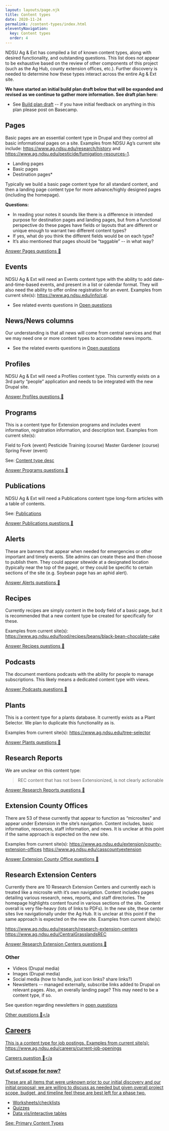 ```yaml
---
layout: layouts/page.njk
title: Content types 
date: 2020-11-24
permalink: /content-types/index.html
eleventyNavigation:
  key: Content types
  order: 4
---
```

NDSU Ag & Ext has compiled a list of known content types, along with desired functionality, and outstanding questions. This list does not appear to be exhaustive based on the review of other components of this project (such as the Ag Hub, county extension offices, etc.).  Further discovery is needed to determine how these types interact across the entire Ag & Ext site.

**We have started an initial build plan draft below that will be expanded and revised as we continue to gather more information. See draft plan here:**

* See [Build plan draft](https://docs.google.com/document/d/1ubikpzz9qfGd5bDxCGCpTcKc-JsCyMPvYySkUo4nIKQ/edit?usp=sharing) -- if you have initial feedback on anything in this plan please post on Basecamp.

## Pages 

Basic pages are an essential content type in Drupal and they control all basic informational pages on a site. Examples from NDSU Ag’s current site include: https://www.ag.ndsu.edu/research/history and https://www.ag.ndsu.edu/pesticide/fumigation-resources-1.

* Landing pages
* Basic pages
* Destination pages* 

Typically we build a basic page content type for all standard content, and then a landing page content type for more advance/highly designed pages (including the homepage).  

**Questions:**

* In reading your notes it sounds like there is a difference in intended purpose for destination pages and landing pages, but from a functional perspective do these pages have fields or layouts that are different or unique enough to warrant two different content types?
* If yes, what do you think the different fields would be on each type?
* It’s also mentioned that pages should be “taggable” -- in what way? 

<a class="button bg-green-500 hover:bg-blue-500 rounded" href="https://docs.google.com/forms/d/e/1FAIpQLSeemz2gd88iKLSU92MZck-kRtH_YqLEIinGXAIM8vHpwgNu7w/viewform?usp=sf_link" target="_blank">Answer Pages questions 🤔</a>

## Events

NDSU Ag & Ext will need an Events content type with the ability to add date-and-time-based events, and present in a list or calendar format. They will also need the ability to offer online registration for an event. Examples from current site(s): https://www.ag.ndsu.edu/info/cal.

* See related events questions in [Open questions](/questions)

## News/News columns

Our understanding is that all news will come from central services and that we may need one or more content types to accomodate news imports. 

* See the related events questions in [Open questions](/questions)

## Profiles

NDSU Ag & Ext will need a Profiles content type. This currently exists on a 3rd party “people” application and needs to be integrated with the new Drupal site. 

<a class="button bg-green-500 hover:bg-blue-500 rounded" href="https://docs.google.com/forms/d/e/1FAIpQLSe4H18_hvVzSWaDJqumoCKRRTtbzbfnr6Uc9PXmhgYW2zqUsQ/viewform?usp=sf_link" target="_blank">Answer Profiles questions 🤔</a>

## Programs

This is a content type for Extension programs and includes event information, registration information, and description text.  Examples from current site(s):

Field to Fork (event)
Pesticide Training (course)
Master Gardener (course)
Spring Fever (event)

See: [Content type desc](https://docs.google.com/document/d/1hibGF9EzPqhJCrmshdzR_hkgxfOv7AMqAowXX1L6AFk/edit)

<a class="button bg-green-500 hover:bg-blue-500 rounded" href="https://docs.google.com/forms/d/e/1FAIpQLSeg1Y19aDgB_EziPfvRqDl1K61CCF9PIwSsyQz1djogod1eyA/viewform?usp=sf_link" target="_blank">Answer Programs questions 🤔</a>

## Publications

NDSU Ag & Ext will need a Publications content type long-form articles with a table of contents. 

See: [Publications](https://www.ag.ndsu.edu/publications)

<a class="button bg-green-500 hover:bg-blue-500 rounded" href="https://docs.google.com/forms/d/e/1FAIpQLScnIhljl8_cvcfeqJrm5ZdBXzlZu1Ja2jTr4QrdTNjlW7BRXA/viewform?usp=sf_link" target="_blank">Answer Publications questions 🤔</a>

## Alerts

These are banners that appear when needed for emergencies or other important and timely events. Site admins can create these and then choose to publish them. They could appear sitewide at a designated location (typically near the top of the page), or they could be specific to certain sections of the site (e.g. Soybean page has an aphid alert).

<a class="button bg-green-500 hover:bg-blue-500 rounded" href="https://docs.google.com/forms/d/e/1FAIpQLSfWNyurv8IEveBenAa5e0XcxL5YEAjm12YsEJ6HIxU__0uNpQ/viewform?usp=sf_link" target="_blank">Answer Alerts questions 🤔</a>

## Recipes

Currently recipes are simply content in the body field of a basic page, but it is recommended that a new content type be created for specifically for these.

Examples from current site(s): 
https://www.ag.ndsu.edu/food/recipes/beans/black-bean-chocolate-cake

<a class="button bg-green-500 hover:bg-blue-500 rounded" href="https://docs.google.com/forms/d/e/1FAIpQLSfWNyurv8IEveBenAa5e0XcxL5YEAjm12YsEJ6HIxU__0uNpQ/viewform?usp=sf_link" target="_blank">Answer Recipes questions 🤔</a>

## Podcasts

The document mentions podcasts with the ability for people to manage subscriptions. This likely means a dedicated content type with views.

<a class="button bg-green-500 hover:bg-blue-500 rounded" href="https://docs.google.com/forms/d/e/1FAIpQLSfAdWnBf3XWSDvuyWEf4WQnKfzgVs5lPAw7QByKj-iaQIok4g/viewform?usp=sf_link" target="_blank">Answer Podcasts questions 🤔</a>

## Plants

This is a content type for a plants database. It currently exists as a Plant Selector. We plan to duplicate this functionality as is.

Examples from current site(s): 
https://www.ag.ndsu.edu/tree-selector

<a class="button bg-green-500 hover:bg-blue-500 rounded" href="https://docs.google.com/forms/d/e/1FAIpQLSfTY8HycwfuKwoW7JB73UY5ssDCGwUhtUHzhtTdjexondF2LQ/viewform?usp=sf_link" target="_blank">Answer Plants questions 🤔</a>

## Research Reports 

We are unclear on this content type: 

> REC content that has not been Extensionized, is not clearly actionable

<a class="button bg-green-500 hover:bg-blue-500 rounded" href="https://docs.google.com/forms/d/e/1FAIpQLSeoTQIFLKKgjpVo-F2TEquRSBXfwSl9OIyUV7wgvZQOCchnoQ/viewform?usp=sf_link" target="_blank">Answer Research Reports questions 🤔</a>

## Extension County Offices

There are 53 of these currently that appear to function as “microsites” and appear under Extension in the site’s navigation. Content includes, basic  information, resources, staff information, and news. It is unclear at this point if the same approach is expected on the new site.

Examples from current site(s): 
https://www.ag.ndsu.edu/extension/county-extension-offices
https://www.ag.ndsu.edu/casscountyextension

<a class="button bg-green-500 hover:bg-blue-500 rounded" href="https://docs.google.com/forms/d/e/1FAIpQLSe_U_STM14R6Pe9Imcwkh_NfKnb_C9fW5E3BgpsTR_WT3Hr8Q/viewform?usp=sf_link" target="_blank">Answer Extension County Office questions 🤔</a>

## Research Extension Centers

Currently there are 10 Research Extension Centers and currently each is treated like a microsite with it’s own navigation. Content includes pages detailing various research, news, reports, and staff directories. The homepage highlights content found in various sections of the site. Content overall is very file-heavy (lots of links to PDFs). In the new site, these center sites live navigationally under the Ag Hub. It is unclear at this point if the same approach is expected on the new site.
Examples from current site(s): 

https://www.ag.ndsu.edu/research/research-extension-centers
https://www.ag.ndsu.edu/CentralGrasslandsREC

<a class="button bg-green-500 hover:bg-blue-500 rounded" href="https://docs.google.com/forms/d/e/1FAIpQLSfdvxBSlALZeIcdsl_pB4Ij9pUQdqo5ssYlmQPiUaaZ9I5VoQ/viewform?usp=sf_link" target="_blank">Answer Research Extension Centers questions 🤔</a>


### Other

* Videos (Drupal media)
* Images (Drupal media)
* Social media (how to handle, just icon links? share links?)
* Newsletters -- managed externally, subscribe links added to Drupal on relevant pages. Also, an overally landing page? This may need to be a content type, if so. 

See question regarding newsletters in [open questions](/questions)

<a class="button bg-green-500 hover:bg-blue-500 rounded" href="https://docs.google.com/forms/d/e/1FAIpQLSd_3hJuAcYjixdydyPQ168RZIVJ7oC9uOrw58gfmsOp7h0ygQ/viewform?usp=sf_link" target="_blank">Other questions 🤔</a

## Careers

This is a content type for job postings.
Examples from current site(s): 
https://www.ag.ndsu.edu/careers/current-job-openings

<a class="button bg-green-500 hover:bg-blue-500 rounded" href="https://docs.google.com/forms/d/e/1FAIpQLScgMay_bLDvyMyPI7-b4lNry_J4cVPLV3p_tvI1nctJyqS8SQ/viewform?usp=sf_link" target="_blank">Careers question 🤔</a

### Out of scope for now?

These are all items that were unknown prior to our initial discovery and our initial proposal; we are willing to discuss as needed but given overall project scope, budget, and timeline feel these are best left for a phase two.

* Worksheets/checklists
* Quizzes
* Data vis/interactive tables

See: [Primary Content Types](https://docs.google.com/document/d/1wYS2346FsuRB856vs30HUkO2SYo0NFyIxlIHHQHSlx4/edit#heading=h.a8xanigqye1j)








